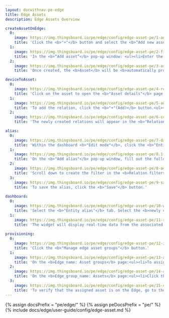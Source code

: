 ```yaml
---
layout: docwithnav-pe-edge
title: Edge Assets
description: Edge Assets Overview

createAssetOnEdge:
  0:
    image: https://img.thingsboard.io/pe/edge/config/edge-asset-pe/1-add-new-asset-pe.webp
    title: 'Click the <b>"+"</b> button and select the <b>“Add new asset”</b> option.<ul><li>The <b>"Import assets"</b> option allows <a href="/docs/user-guide/bulk-provisioning/#bulk-provisioning-overview" target="_blank">bulk deployment</a> using the CSV file.</li></ul>'
  1:
    image: https://img.thingsboard.io/pe/edge/config/edge-asset-pe/2-fill-in-required-fields-pe.webp
    title: 'In the <b>“Add asset”</b> pop-up window: <ul><li>Enter the asset name in the <b>“Name”</b> field.</li><li>Select the <a href="/docs/user-guide/asset-profiles/" target="_blank">asset profile</a> in the <b>“Asset profile”</b> field (default: "default").</li><li>Assign the asset owner in the <b>"Owner"</b> field (default: "Tenant").</li><li>Other fields are optional.</li><li>Click the <b>“Add”</b> button.</li></ul>'
  2:
    image: https://img.thingsboard.io/pe/edge/config/edge-asset-pe/3-asset-provisioned-to-cloud-pe.webp
    title: 'Once created, the <b>Asset</b> will be <b>automatically provisioned</b> to the Cloud. The <b>"[Edge] Edge_name All"</b> group is assigned by default.'

deviceToAsset:
  0:
    image: https://img.thingsboard.io/pe/edge/config/edge-asset-pe/4-relation-tab-pe.webp
    title: 'Click on the asset to open the <b>"Asset details"</b> page and select the <b>"Relations"</b> tab. Then, select the <b>"Outbound relation - Direction: From"</b> option.'
  1:
    image: https://img.thingsboard.io/pe/edge/config/edge-asset-pe/5-add-relation-pe.webp
    title: 'To add the relation, click the <b>"+"(Add)</b> button.<ul><li>On the <b>"Add relation"</b> pop-up window, fill out the following fields:</li><ul><li><b>Relation type:</b> Select the <b>"Manages"</b> option.</li><li><b>To entity:</b> select <b>"Device"</b> as the type and add the corresponding device(s) from the drop-down menu.</li></ul><li>Click the <b>"Add"</b> button.</li></ul>'
  2:
    image: https://img.thingsboard.io/pe/edge/config/edge-asset-pe/6-confirm-relations-pe.webp
    title: 'The newly created relations will appear in the <b>"Relations"</b> tab.'

alias:
  0:
    image: https://img.thingsboard.io/pe/edge/config/edge-asset-pe/7-dashboard-edit-mode-pe.webp
    title: 'Within the dashboard <b>"Edit mode"</b>, click the <b>"Entity aliases"</b> button to create the alias. In the <b>"Entity aliases"</b> pop-up window, click the <b>"Add alias"</b> button.'
  1:
    image: https://img.thingsboard.io/pe/edge/config/edge-asset-pe/8.1-add-alias-pe.webp
    title: 'On the <b>"Add alias"</b> pop-up window, fill out the following fields:<ul><li><b>Alias name:</b> Enter the alias name.</li><li><b>Filter Type:</b> Select the <b>"Relations query"</b> option.</li><p><b>Root entity</b> block:</p><li><b>Type:</b> Select the <b>"Asset"</b> entity.</li><li><b>Asset:</b> Select the asset from the drop-down menu (e.g., <i>"Asset A"</i>).</li><li><b>Direction:</b> Select the <b>"From"</b> option.</li><li><b>Max relation level:</b> Enter the number representing the depth of the entity relations.</li></ul>'
  2:
    image: https://img.thingsboard.io/pe/edge/config/edge-asset-pe/8-add-alias-pe.webp
    title: 'Scroll down to create the filter in the <b>Relation filters</b> block:<ul><li>Click the <b>"Add filter"</b> button to add conditions to filter data.</li><li><b>Relation type:</b> Select the <b>"Manages"</b> option.</li><li><b>Entity types:</b> Select the <b>"Device"</b> entity type.</li></ul><p>In this way, the data from the devices that are managed by the asset will be displayed on the dashboard.</p><p>Click the <b>"Add"</b> button to add the alias.</p>'
  3:
    image: https://img.thingsboard.io/pe/edge/config/edge-asset-pe/9-save-alias.webp
    title: 'To save the alias, click the <b>"Save"</b> button.'
    
dashboard:
  0:
    image: https://img.thingsboard.io/pe/edge/config/edge-asset-pe/10-widget-configuration.webp
    title: 'Select the <b>"Entity alias"</b> tab. Select the <b>newly created alias</b> from the drop-down menu as the <b>Datasource</b>. Click the <b>"Add"</b> button.'
  1:
    image: https://img.thingsboard.io/pe/edge/config/edge-asset-pe/11-result.webp
    title: 'The widget will display real-time data from the associated devices.'
    
provisioning:
  0:
    image: https://img.thingsboard.io/pe/edge/config/edge-asset-pe/12-instances-on-cloud.webp
    title: 'Click the <b>"Manage edge asset groups"</b> button.'
  1:
    image: https://img.thingsboard.io/pe/edge/config/edge-asset-pe/13-asset-groups-page.webp
    title: 'On the <b>Edge_name: Asset groups</b> page:<ul><li>To assign entity group(s) to the Edge instance, click the <b>"+"</b> button.</li><li>Click on the group to add an asset and assign it to the Edge instance.</li></ul>'
  2:
    image: https://img.thingsboard.io/pe/edge/config/edge-asset-pe/14-add-asset.webp
    title: 'On the <b>Edge_group_name: Assets</b> page:<ul><li>Click the <b>"+"</b> button to add an asset. Follow the <a href="/docs/pe/edge/config/provision-asset/#creating-a-new-asset" target="_blank">guide on how to add the asset</a>.</li><li>Click the <b>"Add"</b> button to complete.</li></ul>' 
  3:
    image: https://img.thingsboard.io/pe/edge/config/edge-asset-pe/15-confirm.webp
    title: 'To verify that the assigned asset is on the Edge, go to the <b>Entities > Assets</b> section.'
---
```


{% assign docsPrefix = "pe/edge/" %}
{% assign peDocsPrefix = "pe/" %}
{% include docs/edge/user-guide/config/edge-asset.md %}


